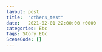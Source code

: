 ```yaml
---
layout: post
title:  "others_test"
date:   2021-02-01 22:00:00 +0000
categories: Etc
Tags: Story Etc
SceneCode: []
---
```

